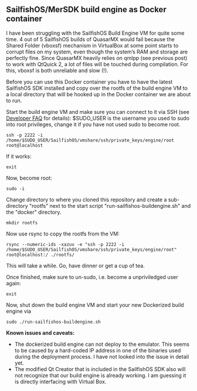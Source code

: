 SailfishOS/MerSDK build engine as Docker container
--------------------------------------------------

I have been struggling with the SailfishOS Build Engine VM for quite some time. 4 out of 5 SailfishOS builds of QuasarMX would fail because the Shared Folder (vboxsf) mechanism in VirtualBox at some point starts to corrupt files on my system, even though the system’s RAM and storage are perfectly fine. Since QuasarMX heavily relies on qmlpp (see previous post) to work with QtQuick 2, a lot of files will be touched during compilation. For this, vboxsf is both unreliable and slow (!).

Before you can use this Docker container you have to have the latest SailfishOS SDK installed and copy over the rootfs of the build engine VM to a local directory that will be hooked up in the Docker container we are about to run.

Start the build engine VM and make sure you can connect to it via SSH (see [Developer FAQ](https://sailfishos.org/develop/sdk-overview/develop-faq) for details):
$SUDO_USER is the username you used to sudo into root privileges, change it if you have not used sudo to become root.

    ssh -p 2222 -i /home/$SUDO_USER/SailfishOS/vmshare/ssh/private_keys/engine/root root@localhost  

If it works:

    exit  

Now, become root:

    sudo -i  

Change directory to where you cloned this repository and create a sub-directory "rootfs" next to the start script "run-sailfishos-buildengine.sh" and the "docker" directory.

    mkdir rootfs

Now use rsync to copy the rootfs from the VM:

    rsync --numeric-ids -xazuv -e "ssh -p 2222 -i /home/$SUDO_USER/SailfishOS/vmshare/ssh/private_keys/engine/root" root@localhost:/ ./rootfs/

This will take a while. Go, have dinner or get a cup of tea.

Once finished, make sure to un-sudo, i.e. become a unpriviledged user again:

    exit

Now, shut down the build engine VM and start your new Dockerized build engine via

    sudo ./run-sailfishos-buildengine.sh

**Known issues and caveats:**

 - The dockerized build engine can not deploy to the emulator. This seems to be caused by a hard-coded IP address in one of the binaries used during the deployment process. I have not looked into the issue in detail yet.
 - The modified Qt Creator that is included in the SailfishOS SDK also will not recognize that our build engine is already working. I am guessing it is directly interfacing with Virtual Box.
